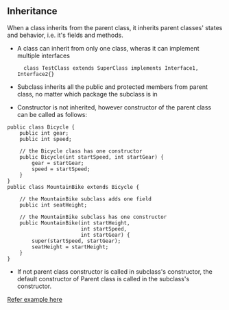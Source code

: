 
## Inheritance

When a class inherits from the parent class, it inherits parent classes' states and behavior, i.e. it's fields and methods.

- A class can inherit from only one class, wheras it can implement multiple interfaces
  ```
    class TestClass extends SuperClass implements Interface1, Interface2{}
  ```
  
- Subclass inherits all the public and protected members from parent class, no matter which package the subclass is in

- Constructor is not inherited, however constructor of the parent class can be called as follows:
```
public class Bicycle {
    public int gear;
    public int speed;
        
    // the Bicycle class has one constructor
    public Bicycle(int startSpeed, int startGear) {
        gear = startGear;
        speed = startSpeed;
    }   
}
public class MountainBike extends Bicycle {
        
    // the MountainBike subclass adds one field
    public int seatHeight;

    // the MountainBike subclass has one constructor
    public MountainBike(int startHeight,
                        int startSpeed,
                        int startGear) {
        super(startSpeed, startGear);
        seatHeight = startHeight;
    }   
}
```

- If not parent class constructor is called in subclass's constructor, the default constructor of Parent class is called in the subclass's constructor.

[Refer example here](inheritance-constructor-example.java)
